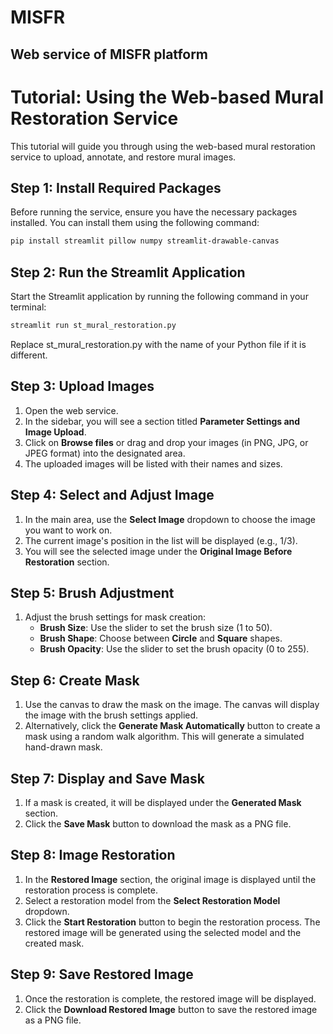 # MISFR

## Web service of MISFR platform

# Tutorial: Using the Web-based Mural Restoration Service

This tutorial will guide you through using the web-based mural restoration service to upload, annotate, and restore mural images.

## Step 1: Install Required Packages

Before running the service, ensure you have the necessary packages installed. You can install them using the following command:

```sh
pip install streamlit pillow numpy streamlit-drawable-canvas

```

## Step 2: Run the Streamlit Application

Start the Streamlit application by running the following command in your terminal:

```sh
streamlit run st_mural_restoration.py
```

Replace st_mural_restoration.py with the name of your Python file if it is different.



## Step 3: Upload Images

1. Open the web service.
2. In the sidebar, you will see a section titled **Parameter Settings and Image Upload**.
3. Click on **Browse files** or drag and drop your images (in PNG, JPG, or JPEG format) into the designated area.
4. The uploaded images will be listed with their names and sizes.

## Step 4: Select and Adjust Image

1. In the main area, use the **Select Image** dropdown to choose the image you want to work on.
2. The current image's position in the list will be displayed (e.g., 1/3).
3. You will see the selected image under the **Original Image Before Restoration** section.

## Step 5: Brush Adjustment

1. Adjust the brush settings for mask creation:
   - **Brush Size**: Use the slider to set the brush size (1 to 50).
   - **Brush Shape**: Choose between **Circle** and **Square** shapes.
   - **Brush Opacity**: Use the slider to set the brush opacity (0 to 255).

## Step 6: Create Mask

1. Use the canvas to draw the mask on the image. The canvas will display the image with the brush settings applied.
2. Alternatively, click the **Generate Mask Automatically** button to create a mask using a random walk algorithm. This will generate a simulated hand-drawn mask.

## Step 7: Display and Save Mask

1. If a mask is created, it will be displayed under the **Generated Mask** section.
2. Click the **Save Mask** button to download the mask as a PNG file.

## Step 8: Image Restoration

1. In the **Restored Image** section, the original image is displayed until the restoration process is complete.
2. Select a restoration model from the **Select Restoration Model** dropdown.
3. Click the **Start Restoration** button to begin the restoration process. The restored image will be generated using the selected model and the created mask.

## Step 9: Save Restored Image

1. Once the restoration is complete, the restored image will be displayed.
2. Click the **Download Restored Image** button to save the restored image as a PNG file.



